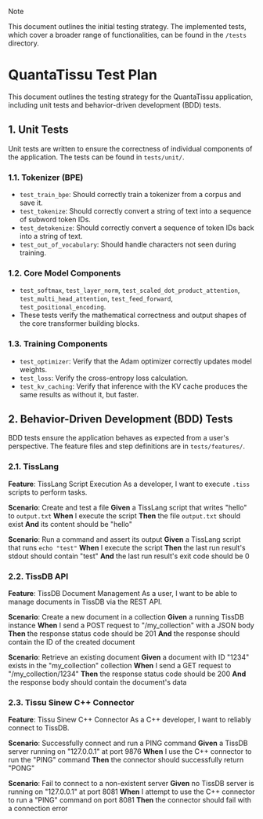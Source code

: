 > [!NOTE]
> This document outlines the initial testing strategy. The implemented tests, which cover a broader range of functionalities, can be found in the `/tests` directory.

# QuantaTissu Test Plan

This document outlines the testing strategy for the QuantaTissu application, including unit tests and behavior-driven development (BDD) tests.

## 1. Unit Tests

Unit tests are written to ensure the correctness of individual components of the application. The tests can be found in `tests/unit/`.

### 1.1. Tokenizer (BPE)

-   `test_train_bpe`: Should correctly train a tokenizer from a corpus and save it.
-   `test_tokenize`: Should correctly convert a string of text into a sequence of subword token IDs.
-   `test_detokenize`: Should correctly convert a sequence of token IDs back into a string of text.
-   `test_out_of_vocabulary`: Should handle characters not seen during training.

### 1.2. Core Model Components

-   `test_softmax`, `test_layer_norm`, `test_scaled_dot_product_attention`, `test_multi_head_attention`, `test_feed_forward`, `test_positional_encoding`.
-   These tests verify the mathematical correctness and output shapes of the core transformer building blocks.

### 1.3. Training Components
-   `test_optimizer`: Verify that the Adam optimizer correctly updates model weights.
-   `test_loss`: Verify the cross-entropy loss calculation.
-   `test_kv_caching`: Verify that inference with the KV cache produces the same results as without it, but faster.

## 2. Behavior-Driven Development (BDD) Tests

BDD tests ensure the application behaves as expected from a user's perspective. The feature files and step definitions are in `tests/features/`.

### 2.1. TissLang

**Feature**: TissLang Script Execution
As a developer, I want to execute `.tiss` scripts to perform tasks.

**Scenario**: Create and test a file
**Given** a TissLang script that writes "hello" to `output.txt`
**When** I execute the script
**Then** the file `output.txt` should exist
**And** its content should be "hello"

**Scenario**: Run a command and assert its output
**Given** a TissLang script that runs `echo "test"`
**When** I execute the script
**Then** the last run result's stdout should contain "test"
**And** the last run result's exit code should be 0

### 2.2. TissDB API

**Feature**: TissDB Document Management
As a user, I want to be able to manage documents in TissDB via the REST API.

**Scenario**: Create a new document in a collection
**Given** a running TissDB instance
**When** I send a POST request to "/my_collection" with a JSON body
**Then** the response status code should be 201
**And** the response should contain the ID of the created document

**Scenario**: Retrieve an existing document
**Given** a document with ID "1234" exists in the "my_collection" collection
**When** I send a GET request to "/my_collection/1234"
**Then** the response status code should be 200
**And** the response body should contain the document's data

### 2.3. Tissu Sinew C++ Connector

**Feature**: Tissu Sinew C++ Connector
As a C++ developer, I want to reliably connect to TissDB.

**Scenario**: Successfully connect and run a PING command
**Given** a TissDB server running on "127.0.0.1" at port 9876
**When** I use the C++ connector to run the "PING" command
**Then** the connector should successfully return "PONG"

**Scenario**: Fail to connect to a non-existent server
**Given** no TissDB server is running on "127.0.0.1" at port 8081
**When** I attempt to use the C++ connector to run a "PING" command on port 8081
**Then** the connector should fail with a connection error
